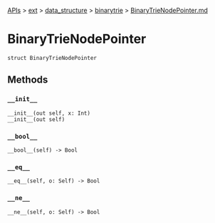 [APIs](../../../index.md) > [ext](../../index.md) > [data_structure](../index.md) > [binarytrie](./index.md) > [BinaryTrieNodePointer.md]()

# BinaryTrieNodePointer

```
struct BinaryTrieNodePointer
```

## Methods

### `__init__`

```
__init__(out self, x: Int)
__init__(out self)
```

### `__bool__`

```
__bool__(self) -> Bool
```

### `__eq__`

```
__eq__(self, o: Self) -> Bool
```

### `__ne__`

```
__ne__(self, o: Self) -> Bool
```
